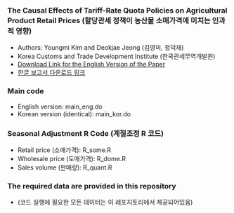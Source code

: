 ### The Causal Effects of Tariff-Rate Quota Policies on Agricultural Product Retail Prices (할당관세 정책이 농산물 소매가격에 미치는 인과적 영향)
- Authors: Youngmi Kim and Deokjae Jeong (김영미, 정덕재)
- Korea Customs and Trade Development Institute (한국관세무역개발원)
- [Download Link for the English Version of the Paper](https://jayjeo.github.io/%ED%95%A0%EB%8B%B9%EA%B4%80%EC%84%B8_%EC%A0%95%EC%B1%85%EC%9D%B4_%EC%86%8C%EB%B9%84%EC%9E%90_%EB%AC%BC%EA%B0%80%EC%97%90_%EB%AF%B8%EC%B9%98%EB%8A%94_%EC%98%81%ED%96%A5.pdf)
- [한글 보고서 다운로드 링크](https://jayjeo.github.io/%ED%95%A0%EB%8B%B9%EA%B4%80%EC%84%B8_%EC%A0%95%EC%B1%85%EC%9D%B4_%EC%86%8C%EB%B9%84%EC%9E%90_%EB%AC%BC%EA%B0%80%EC%97%90_%EB%AF%B8%EC%B9%98%EB%8A%94_%EC%98%81%ED%96%A5.pdf)

### Main code
- English version: main_eng.do
- Korean version (identical): main_kor.do

### Seasonal Adjustment R Code (계절조정 R 코드)
- Retail price (소매가격): R_some.R
- Wholesale price (도매가격): R_dome.R
- Sales volume (판매량): R_quant.R

### The required data are provided in this repository 
- (코드 실행에 필요한 모든 데이터는 이 레포지토리에서 제공되어있음)
